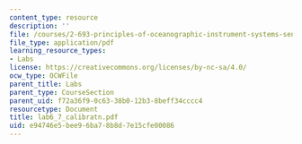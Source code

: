 ```yaml
---
content_type: resource
description: ''
file: /courses/2-693-principles-of-oceanographic-instrument-systems-sensors-and-measurements-13-998-spring-2004/e94746e5bee96ba78b8d7e15cfe00086_lab6_7_calibratn.pdf
file_type: application/pdf
learning_resource_types:
- Labs
license: https://creativecommons.org/licenses/by-nc-sa/4.0/
ocw_type: OCWFile
parent_title: Labs
parent_type: CourseSection
parent_uid: f72a36f9-0c63-38b0-12b3-8beff34cccc4
resourcetype: Document
title: lab6_7_calibratn.pdf
uid: e94746e5-bee9-6ba7-8b8d-7e15cfe00086
---
```

